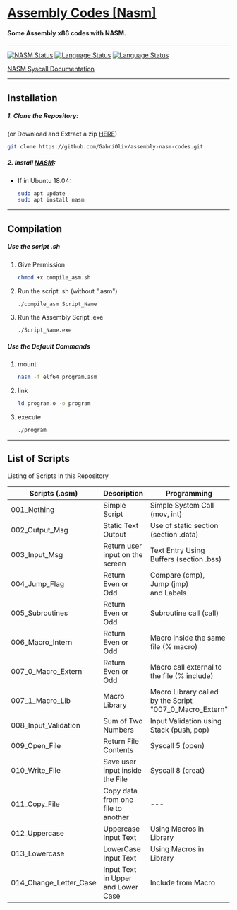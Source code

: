 # [Assembly Codes [Nasm]](https://github.com/GabriOliv/assembly-nasm-codes)

#### Some Assembly x86 codes with NASM.

-----

[![NASM Status](https://img.shields.io/badge/NASM-2.14.02-blue)](https://www.nasm.us/pub/nasm/releasebuilds/2.14.02/)
[![Language Status](https://img.shields.io/badge/Language-pt--BR-success)](https://github.com/GabriOliv/assembly-nasm-codes/blob/main/pt_br/README.md)
[![Language Status](https://img.shields.io/badge/Language-en-success)](https://github.com/GabriOliv/assembly-nasm-codes/blob/main/README.md)

[NASM Syscall Documentation](https://github.com/GabriOliv/assembly-nasm-codes/blob/main/library/syscall_table.md)

-----

## Installation
##### 1. Clone the Repository:
(or Download and Extract a zip [HERE](https://github.com/GabriOliv/assembly-nasm-codes/archive/main.zip))
```sh
git clone https://github.com/GabriOliv/assembly-nasm-codes.git
```

##### 2. Install [NASM](https://www.nasm.us/):
- If in Ubuntu 18.04:
    ```sh
    sudo apt update
    sudo apt install nasm
    ```
---
## Compilation
##### Use the script .sh
1. Give Permission
    ```sh
    chmod +x compile_asm.sh
    ```

2. Run the script .sh (without ".asm")
    ```sh
    ./compile_asm Script_Name
    ```
3. Run the Assembly Script .exe
    ```sh
    ./Script_Name.exe
    ```

##### Use the Default Commands
1. mount
    ```sh
    nasm -f elf64 program.asm
    ```
2. link
    ```sh
    ld program.o -o program
    ```
3. execute
    ```sh
    ./program
    ```
-------------------------------------------



## List of Scripts
Listing of Scripts in this Repository

| Scripts (.asm) | Description | Programming |
| ------ | ------ | ------ |
| 001_Nothing | Simple Script | Simple System Call (mov, int) |
| 002_Output_Msg | Static Text Output | Use of static section (section .data) |
| 003_Input_Msg | Return user input on the screen | Text Entry Using Buffers (section .bss) |
| 004_Jump_Flag | Return Even or Odd | Compare (cmp), <br/> Jump (jmp) <br/> and Labels |
| 005_Subroutines | Return Even or Odd | Subroutine call (call) |
| 006_Macro_Intern | Return Even or Odd | Macro inside the same file (% macro) |
| 007_0_Macro_Extern | Return Even or Odd | Macro call external to the file (% include) |
| 007_1_Macro_Lib | Macro Library | Macro Library called by the Script "007_0_Macro_Extern" |
| 008_Input_Validation | Sum of Two Numbers | Input Validation using Stack (push, pop) |
| 009_Open_File | Return File Contents | Syscall 5 (open) |
| 010_Write_File | Save user input inside the File | Syscall 8 (creat) |
| 011_Copy_File | Copy data from one file to another | --- |
| 012_Uppercase | Uppercase Input Text | Using Macros in Library |
| 013_Lowercase | LowerCase Input Text | Using Macros in Library |
| 014_Change_Letter_Case | Input Text in Upper and Lower Case | Include from Macro | 
